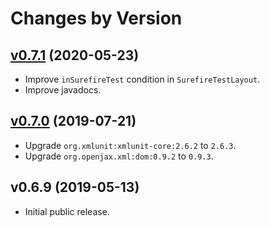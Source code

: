 # Changes by Version

## [v0.7.1](https://github.com/libj/test/compare/67de14cd34530afc26edb6f80fee7bf2ac7bf6cd..HEAD) (2020-05-23)
* Improve `inSurefireTest` condition in `SurefireTestLayout`.
* Improve javadocs.

## [v0.7.0](https://github.com/libj/test/compare/ebd19c94e82121732c98ca3bb976e448bca0b0ab..67de14cd34530afc26edb6f80fee7bf2ac7bf6cd) (2019-07-21)
* Upgrade `org.xmlunit:xmlunit-core:2.6.2` to `2.6.3`.
* Upgrade `org.openjax.xml:dom:0.9.2` to `0.9.3`.

## v0.6.9 (2019-05-13)
* Initial public release.